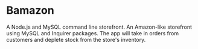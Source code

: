 # Bamazon
A Node.js and MySQL command line storefront.
An Amazon-like storefront using MySQL and Inquirer packages. 
The app will take in orders from customers and deplete stock from the store's inventory. 
